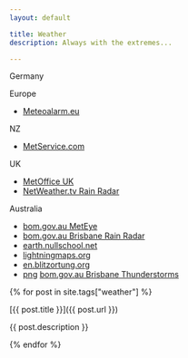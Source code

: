 ```yaml
---
layout: default

title: Weather
description: Always with the extremes...

---
```


Germany

Europe
* [Meteoalarm.eu](http://www.meteoalarm.eu/)

NZ
* [MetService.com](http://www.metservice.com/)

UK
* [MetOffice UK](http://www.metoffice.gov.uk/)
* [NetWeather.tv Rain Radar](http://www.netweather.tv/index.cgi?action=radar)

Australia
* [bom.gov.au MetEye](http://www.bom.gov.au/australia/meteye/)
* [bom.gov.au Brisbane Rain Radar](http://www.bom.gov.au/products/IDR663.loop.shtml)
* [earth.nullschool.net](https://earth.nullschool.net/#current/wind/surface/level/orthographic=-209.35,-25.53,527/loc=153.4261657,-27.980298)
* [lightningmaps.org](https://www.lightningmaps.org/?lang=en)
* [en.blitzortung.org](http://en.blitzortung.org/live_lightning_maps.php?map=22)
* [png](http://www.bom.gov.au/fwo/IDA00050.png) [bom.gov.au Brisbane Thunderstorms](http://www.bom.gov.au/qld/forecasts/brisbane-thunderstorms.shtml)

{% for post in site.tags["weather"] %}

[{{ post.title }}]({{ post.url }})

{{ post.description }}

{% endfor %}
